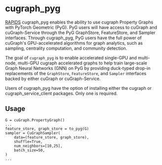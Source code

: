 # cugraph_pyg

[RAPIDS](https://rapids.ai) cugraph_pyg enables the ability to use cugraph Property Graphs with PyTorch Geometric (PyG).  PyG users will have access to cuGraph and cuGraph-Service through the PyG GraphStore, FeatureStore, and Sampler interfaces.  Through cugraph_pyg, PyG users have the full power of cuGraph's GPU-accelerated algorithms for graph analytics, such as sampling, centrality computation, and community detection.


The goal of `cugraph_pyg` is to enable accelerated single-GPU and multi-node, multi-GPU cugraph accelerated graphs to help train large-scale Graph Neural Networks (GNN) on PyG by providing duck-typed drop-in replacements of the `GraphStore`, `FeatureStore`, and `Sampler` interfaces backed by either cuGraph or cuGraph-Service.

Users of cugraph_pyg have the option of installing either the cugraph or cugraph_service_client packages.  Only one is required.

## Usage
```
G = cuGraph.PropertyGraph()
...
feature_store, graph_store = to_pyg(G)
sampler = CuGraphSampler(
    data=(feature_store, graph_store),
    shuffle=True,
    num_neighbors=[10,25],
    batch_size=50,
)
...
```


